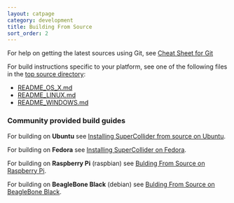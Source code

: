 ```yaml
---
layout: catpage
category: development
title: Building From Source
sort_order: 2
---
```


For help on getting the latest sources using Git, see [Cheat Sheet for Git](git-cheat-sheet.html)

For build instructions specific to your platform, see one of the following files in the [top source directory](https://github.com/supercollider/supercollider):
* [README_OS_X.md](https://raw.github.com/supercollider/supercollider/master/README_OS_X.md)
* [README_LINUX.md](https://raw.github.com/supercollider/supercollider/master/README_LINUX.md)
* [README_WINDOWS.md](https://raw.github.com/supercollider/supercollider/master/README_WINDOWS.md)

### Community provided build guides  

For building on **Ubuntu** see [Installing SuperCollider from source on Ubuntu](https://github.com/supercollider/supercollider/wiki/Installing-SuperCollider-from-source-on-Ubuntu).

For building on **Fedora** see [Installing SuperCollider on Fedora](https://github.com/supercollider/supercollider/wiki/Installing-SuperCollider-on-Fedora).

For building on **Raspberry Pi** (raspbian) see [Bulding From Source on Raspberry Pi](building-raspberrypi.html).

For building on **BeagleBone Black** (debian) see [Bulding From Source on BeagleBone Black](building-beagleboneblack.html).

